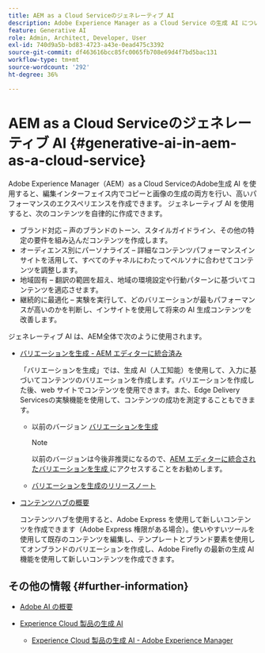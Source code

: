```yaml
---
title: AEM as a Cloud Serviceのジェネレーティブ AI
description: Adobe Experience Manager as a Cloud Service の生成 AI について説明します
feature: Generative AI
role: Admin, Architect, Developer, User
exl-id: 740d9a5b-bd83-4723-a43e-0ead475c3392
source-git-commit: df463616bcc85fc0065fb708e69d4f7bd5bac131
workflow-type: tm+mt
source-wordcount: '292'
ht-degree: 36%

---
```


# AEM as a Cloud Serviceのジェネレーティブ AI {#generative-ai-in-aem-as-a-cloud-service}

Adobe Experience Manager（AEM）as a Cloud ServiceのAdobe生成 AI を使用すると、編集インターフェイス内でコピーと画像の生成の両方を行い、高いパフォーマンスのエクスペリエンスを作成できます。 ジェネレーティブ AI を使用すると、次のコンテンツを自律的に作成できます。

* ブランド対応 – 声のブランドのトーン、スタイルガイドライン、その他の特定の要件を組み込んだコンテンツを作成します。
* オーディエンス別にパーソナライズ – 詳細なコンテンツパフォーマンスインサイトを活用して、すべてのチャネルにわたってペルソナに合わせてコンテンツを調整します。
* 地域固有 – 翻訳の範囲を超え、地域の環境設定や行動パターンに基づいてコンテンツを適応させます。
* 継続的に最適化 – 実験を実行して、どのバリエーションが最もパフォーマンスが高いのかを判断し、インサイトを使用して将来の AI 生成コンテンツを改善します。

ジェネレーティブ AI は、AEM全体で次のように使用されます。

* [バリエーションを生成 - AEM エディターに統合済み](/help/generative-ai/generate-variations-integrated-editor.md)

  「バリエーションを生成」では、生成 AI（人工知能）を使用して、入力に基づいてコンテンツのバリエーションを作成します。バリエーションを作成した後、web サイトでコンテンツを使用できます。また、Edge Delivery Servicesの実験機能を使用して、コンテンツの成功を測定することもできます。

   * 以前のバージョン [ バリエーションを生成 ](/help/generative-ai/generate-variations.md)

     >[!NOTE]
     >
     >以前のバージョンは今後非推奨になるので、[AEM エディターに統合されたバリエーションを生成 ](/help/generative-ai/generate-variations-integrated-editor.md) にアクセスすることをお勧めします。

   * [バリエーションを生成のリリースノート](/help/generative-ai/release-notes-generate-variations.md)

* [コンテンツハブの概要](/help/assets/product-overview.md)

  コンテンツハブを使用すると、Adobe Express を使用して新しいコンテンツを作成できます（Adobe Express 権限がある場合）。使いやすいツールを使用して既存のコンテンツを編集し、テンプレートとブランド要素を使用してオンブランドのバリエーションを作成し、Adobe Firefly の最新の生成 AI 機能を使用して新しいコンテンツを作成できます。

<!-- 
  * [AI Assistant in Adobe Experience Manager](/help/implementing/cloud-manager/aem-ai-assistant.md)
-->

## その他の情報 {#further-information}

* [Adobe AI の概要 ](https://www.adobe.com/ai/overview.html)

* [Experience Cloud 製品の生成 AI](https://experienceleague.adobe.com/ja/docs/core-services/interface/features/generative-ai)

   * [Experience Cloud 製品の生成 AI - Adobe Experience Manager](https://experienceleague.adobe.com/ja/docs/core-services/interface/features/generative-ai#aem)
